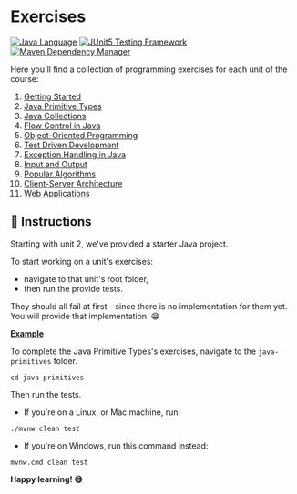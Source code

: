 # Exercises

[![Java Language](https://img.shields.io/badge/PLATFORM-OpenJDK-3A75B0.svg?style=for-the-badge)][1]
[![JUnit5 Testing Framework](https://img.shields.io/badge/testing%20framework-JUnit5-26A162.svg?style=for-the-badge)][2]
[![Maven Dependency Manager](https://img.shields.io/badge/dependency%20manager-Maven-AA215A.svg?style=for-the-badge)][3]

Here you'll find a collection of programming exercises for each unit of the course:

1. [Getting Started][4]
2. [Java Primitive Types][5]
3. [Java Collections][6]
4. [Flow Control in Java][7]
5. [Object-Oriented Programming][8]
6. [Test Driven Development][9]
7. [Exception Handling in Java][10]
8. [Input and Output][11]
9. [Popular Algorithms][12]
10. [Client-Server Architecture][13]
11. [Web Applications][14]


## :memo: Instructions

Starting with unit 2, we've provided a starter Java project. 

To start working on a unit's exercises:
- navigate to that unit's root folder, 
- then run the provide tests.

They should all fail at first - since there is no implementation for them yet. You will provide that implementation. :grin:

**<ins>Example</ins>**

To complete the Java Primitive Types's exercises, navigate to the `java-primitives` folder.

```shell
cd java-primitives
```

Then run the tests. 

- If you're on a Linux, or Mac machine, run:

```shell
./mvnw clean test
```

- If you're on Windows, run this command instead:

```shell
mvnw.cmd clean test
```

**Happy learning! :smile:**



[1]: https://docs.oracle.com/en/java/javase/21/docs/api/index.html
[2]: https://junit.org/junit5/
[3]: https://maven.apache.org/
[4]: https://github.com/cbfacademy/intro-to-java-course/tree/main/exercises/getting-started
[5]: https://github.com/cbfacademy/intro-to-java-course/tree/main/exercises/java-primitives
[6]: https://github.com/cbfacademy/intro-to-java-course/tree/main/exercises/java-collections
[7]: https://github.com/cbfacademy/intro-to-java-course/tree/main/exercises/flow-control
[8]: https://github.com/cbfacademy/intro-to-java-course/tree/main/exercises/object-oriented-programming
[9]: https://github.com/cbfacademy/intro-to-java-course/tree/main/exercises/test-driven-development
[10]: https://github.com/cbfacademy/intro-to-java-course/tree/main/exercises/java-exceptions
[11]: https://github.com/cbfacademy/intro-to-java-course/tree/main/exercises/input-output
[12]: https://github.com/cbfacademy/intro-to-java-course/tree/main/exercises/algorithms
[13]: https://github.com/cbfacademy/intro-to-java-course/tree/main/exercises/client-server-architecture
[14]: https://github.com/cbfacademy/intro-to-java-course/tree/main/exercises/web-applications